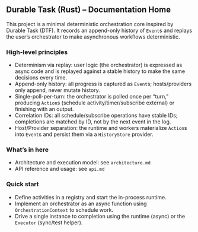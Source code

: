## Durable Task (Rust) – Documentation Home

This project is a minimal deterministic orchestration core inspired by Durable Task (DTF). It records an append-only history of `Event`s and replays the user’s orchestrator to make asynchronous workflows deterministic.

### High-level principles

- Determinism via replay: user logic (the orchestrator) is expressed as async code and is replayed against a stable history to make the same decisions every time.
- Append-only history: all progress is captured as `Event`s; hosts/providers only append, never mutate history.
- Single-poll-per-turn: the orchestrator is polled once per “turn,” producing `Action`s (schedule activity/timer/subscribe external) or finishing with an output.
- Correlation IDs: all schedule/subscribe operations have stable IDs; completions are matched by ID, not by the next event in the log.
- Host/Provider separation: the runtime and workers materialize `Action`s into `Event`s and persist them via a `HistoryStore` provider.

### What’s in here

- Architecture and execution model: see `architecture.md`
- API reference and usage: see `api.md`

### Quick start

- Define activities in a registry and start the in-process runtime.
- Implement an orchestrator as an async function using `OrchestrationContext` to schedule work.
- Drive a single instance to completion using the runtime (async) or the `Executor` (sync/test helper).


